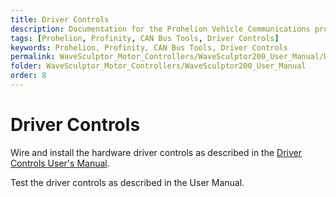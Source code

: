 ```yaml
---
title: Driver Controls
description: Documentation for the Prohelion Vehicle Communications protocol
tags: [Prohelion, Profinity, CAN Bus Tools, Driver Controls]
keywords: Prohelion, Profinity, CAN Bus Tools, Driver Controls
permalink: WaveSculptor_Motor_Controllers/WaveSculptor200_User_Manual/Driver_Controls.html
folder: WaveSculptor_Motor_Controllers/WaveSculptor200_User_Manual
order: 8
---
```


# Driver Controls

Wire and install the hardware driver controls as described in the [Driver Controls User's Manual](http://localhost:4000/Electric_Vehicle_Driver_Controls/EV_Driver_Controls_User_Manual/Overview.html).

Test the driver controls as described in the User Manual.  
